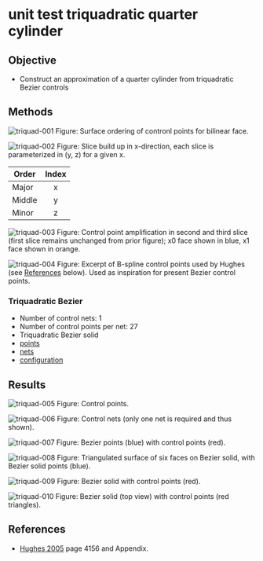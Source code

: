 # unit test triquadratic quarter cylinder

## Objective

* Construct an approximation of a quarter cylinder from triquadratic Bezier controls

## Methods

![triquad-001](../doc/fig/triquad-001.png)
Figure: Surface ordering of contronl points for bilinear face.

![triquad-002](../doc/fig/triquad-002.png)
Figure: Slice build up in x-direction, each slice is parameterized in (y, z) for a given x.  

Order | Index 
---|:---:
Major | x
Middle | y
Minor | z

![triquad-003](../doc/fig/triquad-003.png)
Figure: Control point amplification in second and third slice (first slice remains unchanged from prior figure);  x0 face shown in blue, x1 face shown in orange.  

![triquad-004](../doc/fig/triquad-004.png)
Figure: Excerpt of B-spline control points used by Hughes (see [References](#references) below). Used as inspiration for present Bezier control points. 

### Triquadratic Bezier

* Number of control nets: 1
* Number of control points per net: 27
* Triquadratic Bezier solid
* [points](../data/bezier/triquad-qtr-cyl-control-points.csv)
* [nets](../data/bezier/triquad-qtr-cyl-control-nets.csv)
* [configuration](../data/bezier/triquad-qtr-cyl-config.json)

## Results

![triquad-005](../doc/fig/triquad-005.png)
Figure: Control points.

![triquad-006](../doc/fig/triquad-006.png)
Figure: Control nets (only one net is required and thus shown).

![triquad-007](../doc/fig/triquad-007.png)
Figure: Bezier points (blue) with control points (red).

![triquad-008](../doc/fig/triquad-008.png)
Figure: Triangulated surface of six faces on Bezier solid, with Bezier solid points (blue).

![triquad-009](../doc/fig/triquad-009.png)
Figure: Bezier solid with control points (red).

![triquad-010](../doc/fig/triquad-010.png)
Figure: Bezier solid (top view) with control points (red triangles).

## References

* [Hughes 2005](https://drive.google.com/file/d/0B-0Xwqeen8ddNTNfaHVZal92Mnc/view?usp=sharing) page 4156 and Appendix.
